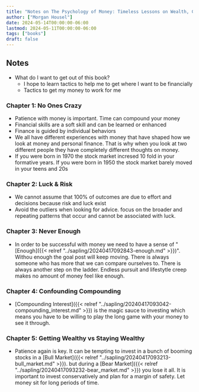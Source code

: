 ```yaml
---
title: "Notes on The Psychology of Money: Timeless Lessons on Wealth, Greed, and Happiness"
author: ["Morgan Housel"]
date: 2024-05-14T00:00:00-06:00
lastmod: 2024-05-11T00:00:00-06:00
tags: ["books"]
draft: false
---
```


## Notes

-   What do I want to get out of this book?
    -   I hope to learn tactics to help me to get where I want to be financially
    -   Tactics to get my money to work for me


### Chapter 1: No Ones Crazy

-   Patience with money is important. Time can compound your money
-   Financial skills are a soft skill and can be learned or enhanced
-   Finance is guided by individual behaviors
-   We all have different experiences with money that have shaped how we look at money and personal finance. That is why when you look at two different people they have completely different thoughts on money.
-   If you were born in 1970 the stock market incresed 10 fold in your formative years. If you were born in 1950 the stock market barely moved in your teens and 20s


### Chapter 2: Luck &amp; Risk

-   We cannot assume that 100% of outcomes are due to effort and decisions because risk and luck exist
-   Avoid the outliers when looking for advice. focus on the broader and repeating patterns that occur and cannot be associated with luck.


### Chapter 3: Never Enough

-   In order to be successful with money we need to have a sense of "[Enough]({{< relref "../sapling/20240417092843-enough.md" >}})". Withou enough the goal post will keep moving. There is always someone who has more that we can compare ourselves to. There is always another step on the ladder. Endless pursuit and lifestytle creep makes no amount of money feel like enough.


### Chapter 4: Confounding Compounding

-   [Compounding Interest]({{< relref "../sapling/20240417093042-compounding_interest.md" >}}) is the magic sauce to investing which means you have to be willing to play the long game with your money to see it through.


### Chapter 5: Getting Wealthy vs Staying Wealthy

-   Patience again is key. It can be tempting to invest in a bunch of booming stocks in a [Bull Market]({{< relref "../sapling/20240417093213-bull_market.md" >}}). but during a [Bear Market]({{< relref "../sapling/20240417093232-bear_market.md" >}}) you lose it all. It is important to invest conservatively and plan for a margin of safety. Let money sit for long periods of time.
